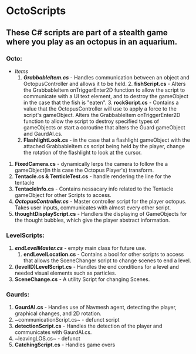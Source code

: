 # OctoScripts
## These C# scripts are part of a stealth game where you play as an octopus in an aquarium.
### Octo:
 - *Items*
    1. ***GrabbableItem.cs*** - Handles communication between an object and OctopusController and allows it to be held.
        2. **fishScript.cs** - Alters the GrabbableItem onTriggerEnter2D function to allow the script to communicate with a UI text element, and to destroy the gameObject in the case that the fish is "eaten".
        3. **rockScript.cs** - Contains a value that the OctopusController will use to apply a force to the script's gameObject. Alters the GrabbableItem onTriggerEnter2D function to allow the script to destroy specified types of gameObjects or start a coroutine that alters the Guard gameObject and GaurdAI.cs.
    2. **FlashlightLook.cs** - in the case that a flashlight gameObject with the attached GrabbableItem.cs script being held by the player, change the rotation of the flashlight to look at the cursor.
 1. **FixedCamera.cs** - dynamically lerps the camera to follow the a gameObject(in this case the Octopus Player's) transform.
 2. **Tentacle.cs & TenticleTest.cs** - handle rendering the line for the tentacle
 3. **TentacleInfo.cs** - Contains nessacary info related to the Tentacle gameObject for other Scripts to access.
 4. ***OctopusController.cs*** - Master controller script for the player octopus. Takes user inputs, communicates with almost every other script.
 5. **thoughtDisplayScript.cs** - Handlers the displaying of GameObjects for the thought bubbles, which give the player abstract information.
### LevelScripts:
1. ***endLevelMaster.cs*** - empty main class for future use.
    1. **endLevelLocation.cs** - Contains a bool for other scripts to access that allows the SceneChanger script to change scenes to end a level.
2. **(levelID)LevelScript.cs** - Handles the end conditions for a level and needed visual elements such as particles.
3. **SceneChange.cs** - A utility Script for changing Scenes.
### Gaurds:
1. **GaurdAI.cs** - Handles use of Navmesh agent, detecting the player, graphical changes, and 2D rotation.
2. ~communicationScript.cs~ - defunct script
3. **detectionScript.cs** - Handles the detection of the player and communicates with GaurdAI.cs.
4. ~leavingLOS.cs~ - defunct
5. **CatchingScript.cs** - Handles game overs